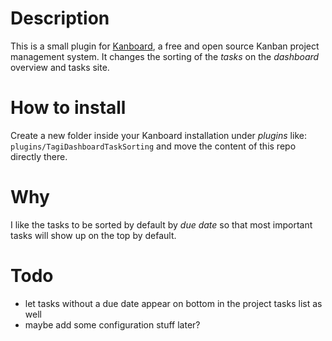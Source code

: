 # Description

This is a small plugin for [Kanboard](https://kanboard.org/), a free and open source Kanban project management system. It changes the sorting of the _tasks_ on the _dashboard_ overview and tasks site.

# How to install

Create a new folder inside your Kanboard installation under _plugins_ like: `plugins/TagiDashboardTaskSorting` and move the content of this repo directly there.

# Why

I like the tasks to be sorted by default by _due date_ so that most important tasks will show up on the top by default.

# Todo

- let tasks without a due date appear on bottom in the project tasks list as well
- maybe add some configuration stuff later?